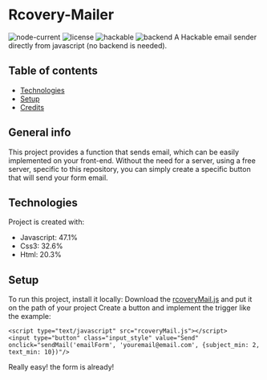 # Rcovery-Mailer
![node-current](https://img.shields.io/node/v/latest)  ![license](https://img.shields.io/badge/license-mit-yellow)  ![hackable](https://img.shields.io/badge/hackable%3F-yes-red)  ![backend](https://img.shields.io/badge/backend%3F-no-blue)
  A Hackable email sender directly from javascript (no backend is needed).
## Table of contents
* [Technologies](#technologies)
* [Setup](#setup)
* [Credits](#credits)

## General info
This project provides a function that sends email, which can be easily implemented on your front-end. Without the need for a server, using a free server, specific to this repository, you can simply create a specific button that will send your form email.  
## Technologies
Project is created with:  
* Javascript: 47.1%  
* Css3: 32.6%  
* Html: 20.3%  
## Setup  
To run this project, install it locally:
Download the [rcoveryMail.js](https://github.com/marssaljr/rcovery-mailer/blob/main/src/front/rcoveryMail.js) and put it on the path of your project
Create a button and implement the trigger like the example:
```
<script type="text/javascript" src="rcoveryMail.js"></script>
<input type="button" class="input_style" value="Send" onclick="sendMail('emailForm', 'youremail@email.com', {subject_min: 2, text_min: 10})"/>
```
Really easy! the form is already!
